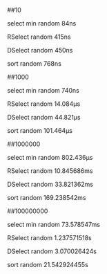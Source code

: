 ##10

select min   random 84ns

RSelect   random 415ns

DSelect   random 450ns

sort   random 768ns

##1000

select min   random 740ns

RSelect   random 14.084µs

DSelect   random 44.821µs

sort   random 101.464µs

##1000000

select min   random 802.436µs

RSelect   random 10.845686ms

DSelect   random 33.821362ms

sort   random 169.238542ms

##100000000

select min   random 73.578547ms

RSelect   random 1.237571518s

DSelect   random 3.070026424s

sort   random 21.542924455s
